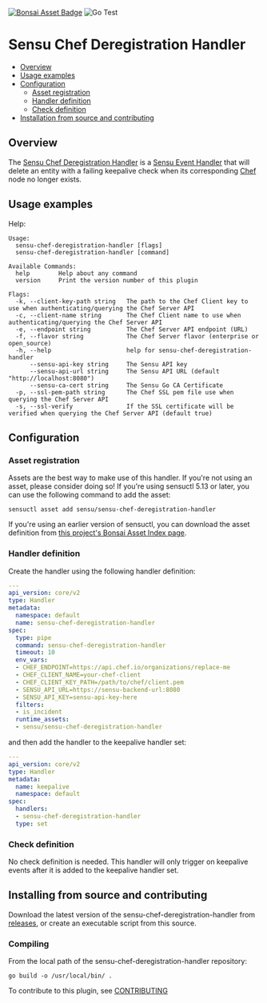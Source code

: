 [![Bonsai Asset Badge](https://img.shields.io/badge/Sensu%20Chef%20Deregistration%20Handler-Download%20Me-brightgreen.svg?colorB=89C967&logo=sensu)](https://bonsai.sensu.io/assets/sensu/sensu-chef-deregistration-handler)
![Go Test](https://github.com/sensu/sensu-chef-deregistration-handler/workflows/Go%20Test/badge.svg)

# Sensu Chef Deregistration Handler

- [Overview](#overview)
- [Usage examples](#usage-examples)
- [Configuration](#configuration)
  - [Asset registration](#asset-registration)
  - [Handler definition](#handler-definition)
  - [Check definition](#check-definition)
- [Installation from source and
  contributing](#installation-from-source-and-contributing)

## Overview

The [Sensu Chef Deregistration Handler][0] is a [Sensu Event Handler][3] that
will delete an entity with a failing keepalive check when its corresponding
[Chef][2] node no longer exists.

## Usage examples

Help:

```
Usage:
  sensu-chef-deregistration-handler [flags]
  sensu-chef-deregistration-handler [command]

Available Commands:
  help        Help about any command
  version     Print the version number of this plugin

Flags:
  -k, --client-key-path string   The path to the Chef Client key to use when authenticating/querying the Chef Server API
  -c, --client-name string       The Chef Client name to use when authenticating/querying the Chef Server API
  -e, --endpoint string          The Chef Server API endpoint (URL)
  -f, --flavor string            The Chef Server flavor (enterprise or open_source)
  -h, --help                     help for sensu-chef-deregistration-handler
      --sensu-api-key string     The Sensu API key
      --sensu-api-url string     The Sensu API URL (default "http://localhost:8080")
      --sensu-ca-cert string     The Sensu Go CA Certificate
  -p, --ssl-pem-path string      The Chef SSL pem file use when querying the Chef Server API
  -s, --ssl-verify               If the SSL certificate will be verified when querying the Chef Server API (default true)
```

## Configuration

### Asset registration

Assets are the best way to make use of this handler. If you're not using an asset, please consider doing so! If you're using sensuctl 5.13 or later, you can use the following command to add the asset:

`sensuctl asset add sensu/sensu-chef-deregistration-handler`

If you're using an earlier version of sensuctl, you can download the asset
definition from [this project's Bonsai Asset Index
page](https://bonsai.sensu.io/assets/sensu/sensu-chef-deregistration-handler).

### Handler definition

Create the handler using the following handler definition:

```yml
---
api_version: core/v2
type: Handler
metadata:
  namespace: default
  name: sensu-chef-deregistration-handler
spec:
  type: pipe
  command: sensu-chef-deregistration-handler
  timeout: 10
  env_vars:
  - CHEF_ENDPOINT=https://api.chef.io/organizations/replace-me
  - CHEF_CLIENT_NAME=your-chef-client
  - CHEF_CLIENT_KEY_PATH=/path/to/chef/client.pem
  - SENSU_API_URL=https://sensu-backend-url:8080
  - SENSU_API_KEY=sensu-api-key-here
  filters:
  - is_incident
  runtime_assets:
  - sensu/sensu-chef-deregistration-handler
```

and then add the handler to the keepalive handler set:

``` yml
---
api_version: core/v2
type: Handler
metadata:
  name: keepalive
  namespace: default
spec:
  handlers:
  - sensu-chef-deregistration-handler
  type: set
```


### Check definition

No check definition is needed. This handler will only trigger on keepalive
events after it is added to the keepalive handler set.

## Installing from source and contributing

Download the latest version of the sensu-chef-deregistration-handler from [releases][4],
or create an executable script from this source.

### Compiling

From the local path of the sensu-chef-deregistration-handler repository:
```
go build -o /usr/local/bin/ .
```

To contribute to this plugin, see [CONTRIBUTING](https://github.com/sensu/sensu-go/blob/master/CONTRIBUTING.md)

[0]: https://github.com/sensu/sensu-chef-deregistration-handler
[1]: https://github.com/sensu/sensu-go
[2]: https://chef.io
[3]: https://docs.sensu.io/sensu-go/latest/reference/handlers/#how-do-sensu-handlers-work
[4]: https://github.com/sensu/sensu-chef-deregistration-handler/releases
